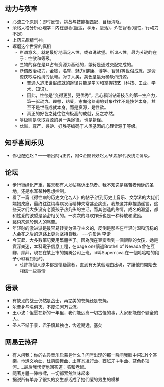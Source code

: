 
## 动力与效率
+ 心流三个原则：即时反馈，挑战与技能相匹配，目标清晰。
+ 荣格人格分析心理学：内在愚者(豁达，享乐，堕落)，外在智者(理性，行动力不足)  
+ 上药三品精气神。
+ 琢磨这个世界的真相
  + 所谓意义，就是最好地满足人性，或者说欲望。所谓人性，最为关键的在于：性欲和等级。
  + 生物的存在是以占有资源为基础的，繁衍是通过交配完成的。
  + 所谓政治权力，金钱，名望，魅力(健康、博学、智慧)等世俗成就，是资源获取与维持的依赖。对于人类，美色是最为稀缺的资源。
    + 普通人追求世俗成就的途径只能是学习和掌握技艺（科技、工业、学术、知识）。
    + 因此，性欲是“变得更强，更优秀”，苦心孤诣钻研技艺的第一生产力，第一驱动力。理想，热爱，志向这些词的对象往往不是技艺本身，甚至不是世俗成就本身，而是资源，是性欲。
    + 真正的好色之徒往往有极高的成就，反之亦然。
  + 等级则是获取资源的另一条途径，也是捷径。
  + 优越、尊严、嫉妒、好胜等编码于人类基因的心理皆源于等级。

## 知乎喜闻乐见
+ 你也配姓赵？——语出阿q正传，阿Q企图讨好赵太爷,赵家代表统治阶级。


## 论坛
+ 步行街绿化严重，每天都有人发帖痛诉出轨者。我不知这是痛苦者倾诉的圣地，还是水军某种思想控制。
+ 看了一篇《得性病的历史文化名人》的帖子,讲到历史上音乐、文学界的大佬们嫖娼成瘾，最终往往梅毒病发而精神失常甚至病逝。我想这并非捏造谣言，这些天才们大多没有老婆孩子热炕头的生活，而其创造的热情，成名的渴望，都和性爱的欲望是紧密相关的。一次次的寻欢作乐也是一种释放和激励。
+ 藝術來源於別人的痛苦。
+ 年轻时的激进派是最容易转变为保守主义的，反倒是那些在年轻时温和沉稳的人会在之后的道路上更为坚持自我。  ---许知远 李诞
+ 今天起，大多數筆記要用繁體字了。因為我在豆瓣看到一個很酷的女孩，她是資深樂迷，本科電子信息工程，在page one讀過Brothel of Nevada,曾在豆瓣，摩拜，現在在某上市的娛樂公司上班，id叫Supernova.在一個哈哈哈的段子小組看到她的。
  + 也許每個人原本都是懷疑論者，直到有天某個理由出現，才讓他們開始去相信一些事情

## 语录
+ 有缺点的战士仍然是战士，再完美的苍蝇还是苍蝇。
+ 尔曹身与名俱灭，不废江河万古流。
+ 王小波：但愿在新的一年里，我们能远离一切古怪的事，大家都能做个健全的人。 
+ 圣人不惭于景，君子慎其独也，舍近期远，塞矣

## 网易云热评
+ 有人问我：你的古典音乐启蒙是什么？问号出现的那一瞬间我脑中闪过N个答案，命运交响曲、杜鹃圆舞曲、土耳其进行曲、西班牙斗牛曲、蓝色多瑙河……最后我愣愣地回答道：猫和老鼠。
+ 隨著身體一陣哆嗦，一切都索然無味起來
+ 据说所有单身了很久的女生都活成了她们爱的男生的模样